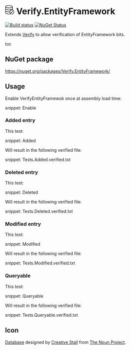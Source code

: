 # <img src="/src/icon.png" height="30px"> Verify.EntityFramework

[![Build status](https://ci.appveyor.com/api/projects/status/g6njwv0aox62atu0?svg=true)](https://ci.appveyor.com/project/SimonCropp/verify-entityframework)
[![NuGet Status](https://img.shields.io/nuget/v/Verify.EntityFramework.svg)](https://www.nuget.org/packages/Verify.EntityFramework/)

Extends [Verify](https://github.com/SimonCropp/Verify) to allow verification of EntityFramework bits.


toc


## NuGet package

https://nuget.org/packages/Verify.EntityFramework/


## Usage

Enable VerifyEntityFramewok once at assembly load time:

snippet: Enable


### Added entry

This test:

snippet: Added

Will result in the following verified file:

snippet: Tests.Added.verified.txt


### Deleted entry

This test:

snippet: Deleted

Will result in the following verified file:

snippet: Tests.Deleted.verified.txt


### Modified entry

This test:

snippet: Modified

Will result in the following verified file:

snippet: Tests.Modified.verified.txt


### Queryable

This test:

snippet: Queryable

Will result in the following verified file:

snippet: Tests.Queryable.verified.txt


## Icon

[Database](https://thenounproject.com/term/database/310841/) designed by [Creative Stall](https://thenounproject.com/creativestall/) from [The Noun Project](https://thenounproject.com/creativepriyanka).
